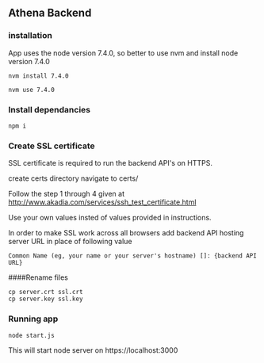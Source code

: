 ## Athena Backend

### installation

App uses the node version 7.4.0, so better to use nvm and install node version 7.4.0

```
nvm install 7.4.0

nvm use 7.4.0
```

### Install dependancies

```
npm i
```

### Create SSL certificate

SSL certificate is required to run the backend API's on HTTPS.

create certs directory
navigate to certs/

Follow the step 1 through 4 given at http://www.akadia.com/services/ssh_test_certificate.html

Use your own values insted of values provided in instructions.

In order to make SSL work across all browsers add backend API hosting server URL in place of following value

```
Common Name (eg, your name or your server's hostname) []: {backend API URL} 
```

####Rename files 

```
cp server.crt ssl.crt
cp server.key ssl.key
```

### Running app

```
node start.js
```

This will start node server on https://localhost:3000
